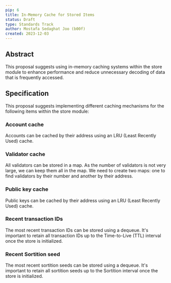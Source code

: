 ```yaml
---
pip: 6
title: In-Memory Cache for Stored Items
status: Draft
type: Standards Track
author: Mostafa Sedaghat Joo (b00f)
created: 2023-12-03
---
```


## Abstract

This proposal suggests using in-memory caching systems within the store module to
enhance performance and reduce unnecessary decoding of data that is frequently accessed.

## Specification

This proposal suggests implementing different caching mechanisms for the following items within the store module:

### Account cache

Accounts can be cached by their address using an LRU (Least Recently Used) cache.

### Validator cache

All validators can be stored in a map. As the number of validators is not very large, we can keep them all in the map.
We need to create two maps: one to find validators by their number and another by their address.

### Public key cache

Public keys can be cached by their address using an LRU (Least Recently Used) cache.

### Recent transaction IDs

The most recent transaction IDs can be stored using a dequeue.
It's important to retain all transaction IDs up to the Time-to-Live (TTL) interval once the store is initialized.

### Recent Sortition seed

The most recent sortition seeds can be stored using a dequeue.
It's important to retain all sortition seeds up to the Sortition interval once the store is initialized.





